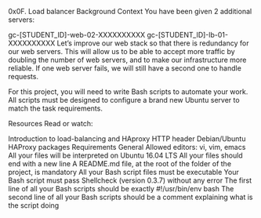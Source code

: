 0x0F. Load balancer
Background Context You have been given 2 additional servers:

gc-[STUDENT_ID]-web-02-XXXXXXXXXX gc-[STUDENT_ID]-lb-01-XXXXXXXXXX Let’s improve our web stack so that there is redundancy for our web servers. This will allow us to be able to accept more traffic by doubling the number of web servers, and to make our infrastructure more reliable. If one web server fails, we will still have a second one to handle requests.

For this project, you will need to write Bash scripts to automate your work. All scripts must be designed to configure a brand new Ubuntu server to match the task requirements.

Resources Read or watch:

Introduction to load-balancing and HAproxy HTTP header Debian/Ubuntu HAProxy packages Requirements General Allowed editors: vi, vim, emacs All your files will be interpreted on Ubuntu 16.04 LTS All your files should end with a new line A README.md file, at the root of the folder of the project, is mandatory All your Bash script files must be executable Your Bash script must pass Shellcheck (version 0.3.7) without any error The first line of all your Bash scripts should be exactly #!/usr/bin/env bash The second line of all your Bash scripts should be a comment explaining what is the script doing
